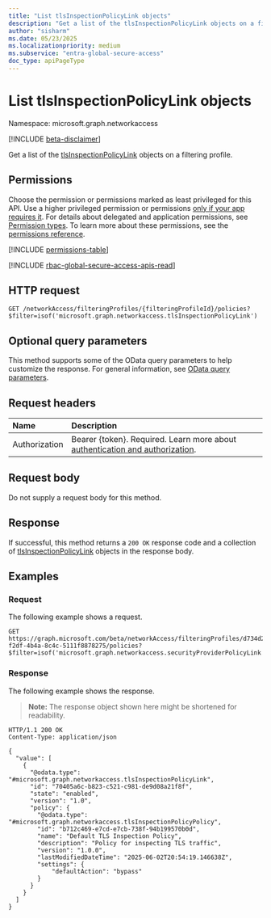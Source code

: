 ```yaml
---
title: "List tlsInspectionPolicyLink objects"
description: "Get a list of the tlsInspectionPolicyLink objects on a filtering profile."
author: "sisharm"
ms.date: 05/23/2025
ms.localizationpriority: medium
ms.subservice: "entra-global-secure-access"
doc_type: apiPageType
---
```


# List tlsInspectionPolicyLink objects

Namespace: microsoft.graph.networkaccess

[!INCLUDE [beta-disclaimer](../../includes/beta-disclaimer.md)]

Get a list of the [tlsInspectionPolicyLink](../resources/networkaccess-tlsinspectionpolicylink.md) objects on a filtering profile.

## Permissions

Choose the permission or permissions marked as least privileged for this API. Use a higher privileged permission or permissions [only if your app requires it](/graph/permissions-overview#best-practices-for-using-microsoft-graph-permissions). For details about delegated and application permissions, see [Permission types](/graph/permissions-overview#permission-types). To learn more about these permissions, see the [permissions reference](/graph/permissions-reference).

<!-- {
  "blockType": "permissions",
  "name": "networkaccess-tlsinspectionpolicylink-list-permissions"
}
-->
[!INCLUDE [permissions-table](../includes/permissions/networkaccess-tlsinspectionpolicylink-list-permissions.md)]

[!INCLUDE [rbac-global-secure-access-apis-read](../includes/rbac-for-apis/rbac-global-secure-access-apis-read.md)]

## HTTP request

<!-- {
  "blockType": "ignored"
}
-->
``` http
GET /networkAccess/filteringProfiles/{filteringProfileId}/policies?$filter=isof('microsoft.graph.networkaccess.tlsInspectionPolicyLink')
```

## Optional query parameters

This method supports some of the OData query parameters to help customize the response. For general information, see [OData query parameters](/graph/query-parameters).

## Request headers

|Name|Description|
|:---|:---|
|Authorization|Bearer {token}. Required. Learn more about [authentication and authorization](/graph/auth/auth-concepts).|

## Request body

Do not supply a request body for this method.

## Response

If successful, this method returns a `200 OK` response code and a collection of [tlsInspectionPolicyLink](../resources/networkaccess-tlsinspectionpolicylink.md) objects in the response body.

## Examples

### Request

The following example shows a request.
<!-- {
  "blockType": "request",
  "name": "list_tlsinspectionpolicylink",
  "sampleKeys": ["d734d2de-f2df-4b4a-8c4c-5111f8878275"]
}
-->
``` http
GET https://graph.microsoft.com/beta/networkAccess/filteringProfiles/d734d2de-f2df-4b4a-8c4c-5111f8878275/policies?$filter=isof('microsoft.graph.networkaccess.securityProviderPolicyLink')
```

### Response

The following example shows the response.
>**Note:** The response object shown here might be shortened for readability.
<!-- {
  "blockType": "response",
  "truncated": true,
  "@odata.type": "microsoft.graph.networkaccess.tlsInspectionPolicyLink"
}
-->
``` http
HTTP/1.1 200 OK
Content-Type: application/json

{
  "value": [
    {
      "@odata.type": "#microsoft.graph.networkaccess.tlsInspectionPolicyLink",
      "id": "70405a6c-b823-c521-c981-de9d08a21f8f",
      "state": "enabled",
      "version": "1.0",
      "policy": {
        "@odata.type": "#microsoft.graph.networkaccess.tlsInspectionPolicyPolicy",
        "id": "b712c469-e7cd-e7cb-738f-94b199570b0d",
        "name": "Default TLS Inspection Policy",
        "description": "Policy for inspecting TLS traffic",
        "version": "1.0.0",
        "lastModifiedDateTime": "2025-06-02T20:54:19.146638Z",
        "settings": {
            "defaultAction": "bypass"
        }
      }
    }
  ]
}
```